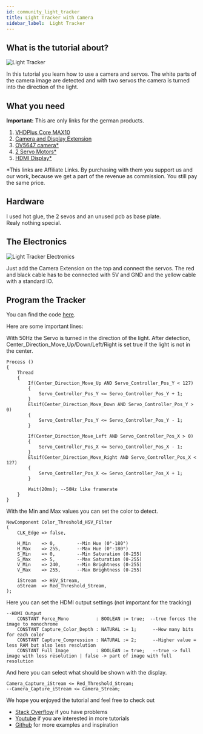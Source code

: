```yaml
---
id: community_light_tracker
title: Light Tracker with Camera
sidebar_label:  Light Tracker
---
```


## What is the tutorial about?

![Light Tracker](/img/community/light_track_2.jpg)

In this tutorial you learn how to use a camera and servos. The white parts of the camera image are detected and with two servos the camera is turned into the direction of the light.

## What you need

**Important:** This are only links for the german products.<br/>

1.  [VHDPlus Core MAX10](/docs/component_vhdpcore_max10)
2.  [Camera and Display Extension](/docs/components_camera)
3.  [OV5647 camera*](https://amzn.to/39laTEX)
4.  [2 Servo Motors*](https://amzn.to/3cZKzlN)
5.  [HDMI Display*](https://amzn.to/2wr6NfW)

*This links are Affiliate Links. By purchasing with them you support us and our work, because we get a part of the revenue as commission. You still pay the same price.

## Hardware

I used hot glue, the 2 sevos and an unused pcb as base plate. <br/>
Realy nothing special. 

## The Electronics

![Light Tracker Electronics](/img/community/light_track_1.jpg)

Just add the Camera Extension on the top and connect the servos. The red and black cable has to be connected with 5V and GND and the yellow cable with a standard IO.

## Program the Tracker

You can find the code [here](https://github.com/leonbeier/Light_Tracker). 

Here are some important lines:

With 50Hz the Servo is turned in the direction of the light. After detection, Center_Direction_Move_Up/Down/Left/Right is set true if the light is not in the center.

```vhdp
Process ()
{
    Thread
    {
        If(Center_Direction_Move_Up AND Servo_Controller_Pos_Y < 127)
        {
            Servo_Controller_Pos_Y <= Servo_Controller_Pos_Y + 1;
        }
        Elsif(Center_Direction_Move_Down AND Servo_Controller_Pos_Y > 0)
        {
            Servo_Controller_Pos_Y <= Servo_Controller_Pos_Y - 1;
        }

        If(Center_Direction_Move_Left AND Servo_Controller_Pos_X > 0)
        {
            Servo_Controller_Pos_X <= Servo_Controller_Pos_X - 1;
        }
        Elsif(Center_Direction_Move_Right AND Servo_Controller_Pos_X < 127)
        {
            Servo_Controller_Pos_X <= Servo_Controller_Pos_X + 1;
        }

        Wait(20ms); --50Hz like framerate
    }
}
```

With the Min and Max values you can set the color to detect. 

```vhdp
NewComponent Color_Threshold_HSV_Filter
(
    CLK_Edge => false,

    H_Min    => 0,        --Min Hue (0°-180°)
    H_Max    => 255,      --Max Hue (0°-180°)
    S_Min    => 0,        --Min Saturation (0-255)
    S_Max    => 5,        --Max Saturation (0-255)
    V_Min    => 240,      --Min Brightness (0-255)
    V_Max    => 255,      --Max Brightness (0-255)

    iStream  => HSV_Stream,
    oStream  => Red_Threshold_Stream,
);
```

Here you can set the HDMI output settings (not important for the tracking)

```vhdp
--HDMI Output
    CONSTANT Force_Mono          : BOOLEAN := true;  --true forces the image to monochrome
    CONSTANT Capture_Color_Depth : NATURAL := 1;      --How many bits for each color
    CONSTANT Capture_Compression : NATURAL := 2;      --Higher value = less RAM but also less resolution
    CONSTANT Full_Image          : BOOLEAN := true;   --true -> full image with less resolution | false -> part of image with full resolution
```

And here you can select what should be shown with the display.

```vhdp
Camera_Capture_iStream <= Red_Threshold_Stream;
--Camera_Capture_iStream <= Camera_Stream;
```

We hope you enjoyed the tutorial and feel free to check out 
- [Stack Overflow](https://stackoverflow.com/questions/tagged/vhdp) if you have problems
- [Youtube](https://www.youtube.com/channel/UC7qiOvlaBSiWyAb7R1xTaEw) if you are interested in more tutorials
- [Github](https://github.com/search?utf8=%E2%9C%93&q=vhdplus) for more examples and inspiration